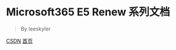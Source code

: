 # Microsoft365 E5 Renew 系列文档


> By leeskyler


[CSDN](https://blog.csdn.net/qq_33212020/article/details/106837905)
[首页](README.md)
